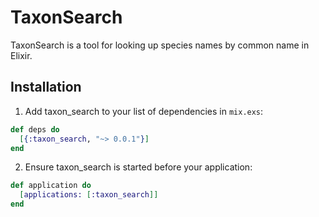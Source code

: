 # TaxonSearch

TaxonSearch is a tool for looking up species names by common name in Elixir.

## Installation

1. Add taxon_search to your list of dependencies in `mix.exs`:

```elixir
def deps do
  [{:taxon_search, "~> 0.0.1"}]
end
```

2. Ensure taxon_search is started before your application:

```elixir
def application do
  [applications: [:taxon_search]]
end
```
